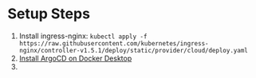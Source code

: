 # Setup Steps
1. Install ingress-nginx: ```kubectl apply -f https://raw.githubusercontent.com/kubernetes/ingress-nginx/controller-v1.5.1/deploy/static/provider/cloud/deploy.yaml```
2. [Install ArgoCD on Docker Desktop](https://collabnix.com/getting-started-with-argocd-on-docker-desktop/)
3. 
